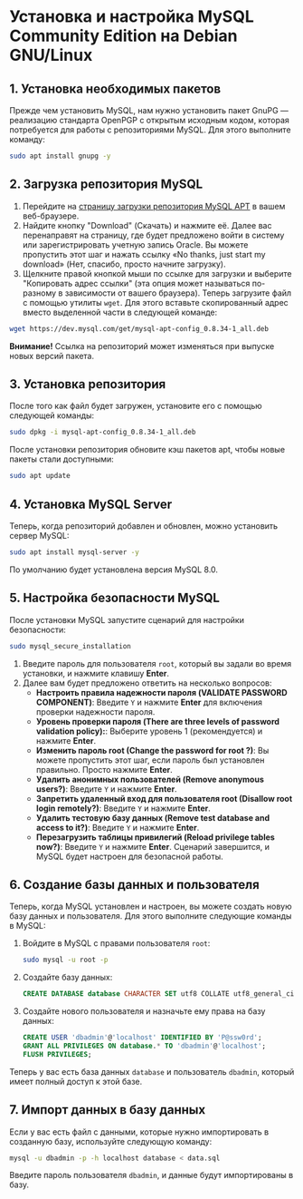 # Установка и настройка MySQL Community Edition на Debian GNU/Linux

## 1. Установка необходимых пакетов
Прежде чем установить MySQL, нам нужно установить пакет GnuPG — реализацию стандарта OpenPGP с открытым исходным кодом, которая потребуется для работы с репозиториями MySQL.
Для этого выполните команду:
```bash
sudo apt install gnupg -y
```

## 2. Загрузка репозитория MySQL
1. Перейдите на [страницу загрузки репозитория MySQL APT](https://dev.mysql.com/downloads/repo/apt/) в вашем веб-браузере.
2. Найдите кнопку "Download" (Скачать) и нажмите её. Далее вас перенаправят на страницу, где будет предложено войти в систему или зарегистрировать учетную запись Oracle. Вы можете пропустить этот шаг и нажать ссылку «No thanks, just start my download» (Нет, спасибо, просто начните загрузку).
3. Щелкните правой кнопкой мыши по ссылке для загрузки и выберите "Копировать адрес ссылки" (эта опция может называться по-разному в зависимости от вашего браузера).
Теперь загрузите файл с помощью утилиты `wget`. Для этого вставьте скопированный адрес вместо выделенной части в следующей команде:
```bash
wget https://dev.mysql.com/get/mysql-apt-config_0.8.34-1_all.deb
```
**Внимание!** Ссылка на репозиторий может изменяться при выпуске новых версий пакета.

## 3. Установка репозитория
После того как файл будет загружен, установите его с помощью следующей команды:
```bash
sudo dpkg -i mysql-apt-config_0.8.34-1_all.deb
```
После установки репозитория обновите кэш пакетов apt, чтобы новые пакеты стали доступными:
```bash
sudo apt update
```

## 4. Установка MySQL Server
Теперь, когда репозиторий добавлен и обновлен, можно установить сервер MySQL:
```bash
sudo apt install mysql-server -y
```
По умолчанию будет установлена версия MySQL 8.0.

## 5. Настройка безопасности MySQL
После установки MySQL запустите сценарий для настройки безопасности:
```bash
sudo mysql_secure_installation
```
1. Введите пароль для пользователя `root`, который вы задали во время установки, и нажмите клавишу **Enter**.
2. Далее вам будет предложено ответить на несколько вопросов:
   - **Настроить правила надежности пароля (VALIDATE PASSWORD COMPONENT)**: Введите `Y` и нажмите **Enter** для включения проверки надежности пароля.
   - **Уровень проверки пароля (There are three levels of password validation policy):**: Выберите уровень 1 (рекомендуется) и нажмите **Enter**.
   - **Изменить пароль root (Change the password for root ?)**: Вы можете пропустить этот шаг, если пароль был установлен правильно. Просто нажмите **Enter**.
   - **Удалить анонимных пользователей (Remove anonymous users?)**: Введите `Y` и нажмите **Enter**.
   - **Запретить удаленный вход для пользователя root (Disallow root login remotely?)**: Введите `Y` и нажмите **Enter**.
   - **Удалить тестовую базу данных (Remove test database and access to it?)**: Введите `Y` и нажмите **Enter**.
   - **Перезагрузить таблицы привилегий (Reload privilege tables now?)**: Введите `Y` и нажмите **Enter**.
Сценарий завершится, и MySQL будет настроен для безопасной работы.

## 6. Создание базы данных и пользователя
Теперь, когда MySQL установлен и настроен, вы можете создать новую базу данных и пользователя. Для этого выполните следующие команды в MySQL:
1. Войдите в MySQL с правами пользователя `root`:
   ```bash
   sudo mysql -u root -p
   ```
2. Создайте базу данных:
   ```sql
   CREATE DATABASE database CHARACTER SET utf8 COLLATE utf8_general_ci;
   ```
3. Создайте нового пользователя и назначьте ему права на базу данных:
   ```sql
   CREATE USER 'dbadmin'@'localhost' IDENTIFIED BY 'P@ssw0rd';
   GRANT ALL PRIVILEGES ON database.* TO 'dbadmin'@'localhost';
   FLUSH PRIVILEGES;
   ```
Теперь у вас есть база данных `database` и пользователь `dbadmin`, который имеет полный доступ к этой базе.

## 7. Импорт данных в базу данных
Если у вас есть файл с данными, которые нужно импортировать в созданную базу, используйте следующую команду:
```bash
mysql -u dbadmin -p -h localhost database < data.sql
```
Введите пароль пользователя `dbadmin`, и данные будут импортированы в базу.
